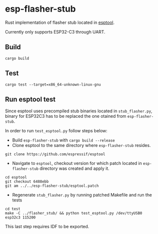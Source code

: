 # esp-flasher-stub

Rust implementation of flasher stub located in [esptool](https://github.com/espressif/esptool/).

Currently only supports ESP32-C3 through UART.

## Build

```
cargo build
```

## Test

```
cargo test --target=x86_64-unknown-linux-gnu
```

## Run esptool test

Since esptool uses precompiled stub binaries located in `stub_flasher.py`,
binary for ESP32C3 has to be replaced the one otained from `esp-flasher-stub`.

In order to run `test_esptool.py` follow steps below:

- Build `esp-flasher-stub` with `cargo build --release`
- Clone esptool to the same directory where `esp-flasher-stub` resides.

```
git clone https://github.com/espressif/esptool
```

- Navigate to `esptool`, checkout version for which patch located in `esp-flasher-stub` directory was created and apply it.

```
cd esptool
git checkout 6488ebb
git am ../../esp-flasher-stub/esptool.patch
```

- Regenerate `stub_flasher.py` by running patched Makefile and run the tests

```
cd test
make -C ../flasher_stub/ && python test_esptool.py /dev/ttyUSB0 esp32c3 115200
```

This last step requires IDF to be exported.
